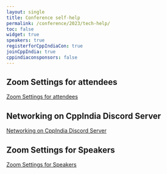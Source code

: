 ```yaml
---
layout: single
title: Conference self-help
permalink: /conference/2023/tech-help/
toc: false
widget: true
speakers: true
registerforCppIndiaCon: true
joinCppIndia: true
cppindiaconsponsors: false
---
```


## Zoom Settings for attendees
[Zoom Settings for attendees](/conference/2023/attendee_zoom_setting/)

## Networking on CppIndia Discord Server
[Networking on CppIndia Discord Server](/conference/2023/networking/)

## Zoom Settings for Speakers
[Zoom Settings for Speakers](/conference/2023/speakers/zoom_settings/)